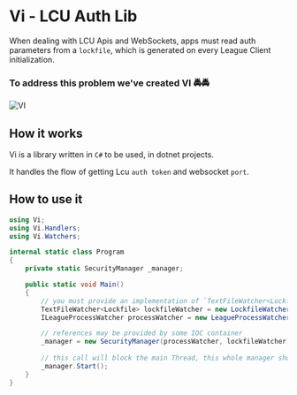 ﻿# Vi - LCU Auth Lib

When dealing with LCU Apis and WebSockets, apps must read auth parameters from a `lockfile`, which is generated on every League Client initialization.

### To address this problem we've created VI 🚔🚔

![VI](https://giffiles.alphacoders.com/527/52728.gif)

## How it works 
Vi is a library written in `C#` to be used, in dotnet projects.

It handles the flow of getting Lcu `auth token` and websocket `port`.

## How to use it 

````c#
using Vi;
using Vi.Handlers;
using Vi.Watchers;

internal static class Program
{
    private static SecurityManager _manager;

    public static void Main()
    {
        // you must provide an implementation of `TextFileWatcher<Lockfile>`
        TextFileWatcher<Lockfile> lockfileWatcher = new LockfileWatcher(new LockFileHandler());
        ILeagueProcessWatcher processWatcher = new LeagueProcessWatcher();

        // references may be provided by some IOC container
        _manager = new SecurityManager(processWatcher, lockfileWatcher);
        
        // this call will block the main Thread, this whole manager should run within his own dedicated Thread. 
        _manager.Start();
    }
}
````
